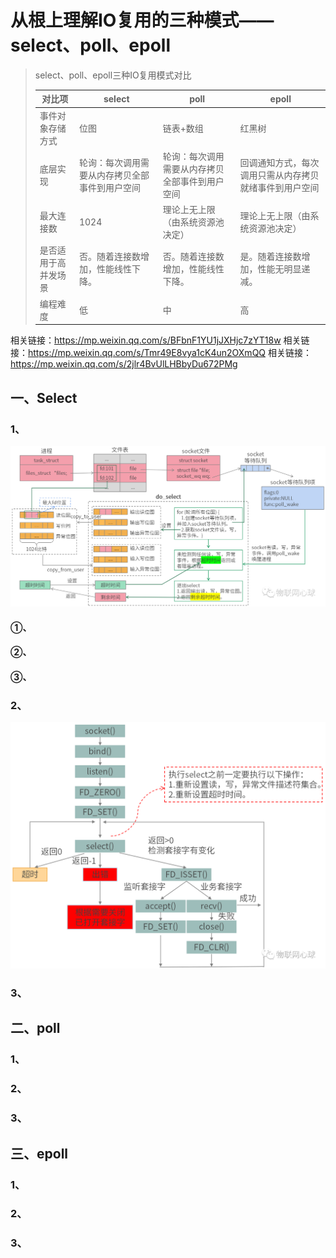 # 从根上理解IO复用的三种模式——select、poll、epoll

> select、poll、epoll三种IO复用模式对比
>
> | 对比项               | select                                         | poll                                           | epoll                                                  |
> | -------------------- | ---------------------------------------------- | ---------------------------------------------- | ------------------------------------------------------ |
> | 事件对象存储方式     | 位图                                           | 链表+数组                                      | 红黑树                                                 |
> | 底层实现             | 轮询：每次调用需要从内存拷贝全部事件到用户空间 | 轮询：每次调用需要从内存拷贝全部事件到用户空间 | 回调通知方式，每次调用只需从内存拷贝就绪事件到用户空间 |
> | 最大连接数           | 1024                                           | 理论上无上限（由系统资源池决定）               | 理论上无上限（由系统资源池决定）                       |
> | 是否适用于高并发场景 | 否。随着连接数增加，性能线性下降。             | 否。随着连接数增加，性能线性下降。             | 是。随着连接数增加，性能无明显递减。                   |
> | 编程难度             | 低                                             | 中                                             | 高                                                     |

相关链接：https://mp.weixin.qq.com/s/BFbnF1YU1jJXHjc7zYT18w
相关链接：https://mp.weixin.qq.com/s/Tmr49E8vya1cK4un2OXmQQ
相关链接：https://mp.weixin.qq.com/s/2jlr4BvUlLHBbyDu672PMg

## 一、Select

### 1、

![](image\1701852705420.png)

#### ①、

#### ②、

#### ③、

### 2、

![](image\1701852795105.png)

### 3、

## 二、poll

### 1、

### 2、

### 3、

## 三、epoll

### 1、

### 2、

### 3、